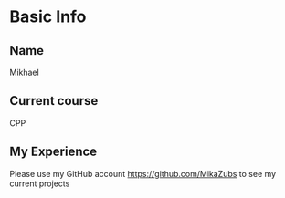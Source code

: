 # Basic Info

## Name
Mikhael

## Current course 
CPP

## My Experience
Please use my GitHub account <https://github.com/MikaZubs> to see my current projects